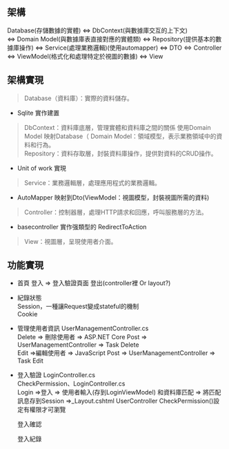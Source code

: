 ## 架構 
Database(存儲數據的實體) <=> DbContext(與數據庫交互的上下文)    
<=> Domain Model(與數據庫表直接對應的實體類)    <=> Repository(提供基本的數據庫操作) <=> Service(處理業務邏輯)(使用automapper) <=> DTO <=> Controller <=> ViewModel(格式化和處理特定於視圖的數據) <=> View



## 架構實現
>Database（資料庫）：實際的資料儲存。   
- Sqlite 實作建置
>DbContext：資料庫底層，管理實體和資料庫之間的關係
 使用Domain Model 映射Database（
>Domain Model：領域模型，表示業務領域中的資料和行為。  
>Repository：資料存取層，封裝資料庫操作，提供對資料的CRUD操作。
 - Unit of work 實現
>Service：業務邏輯層，處理應用程式的業務邏輯。  
 - AutoMapper 映射到Dto(ViewModel：視圖模型，封裝視圖所需的資料)

>Controller：控制器層，處理HTTP請求和回應，呼叫服務層的方法。
 - basecontroller 實作强類型的 RedirectToAction

>View：視圖層，呈現使用者介面。

## 功能實現

- 首頁
  登入 => 登入驗證頁面
  登出(controller裡 Or layout?)
- 紀錄狀態  
Session，一種讓Request變成stateful的機制  
Cookie  

 - 管理使用者資訊 UserManagementController.cs  
Delete => 刪除使用者 =>  ASP.NET Core Post => UserManagementController => Task<IActionResult> Delete  
Edit =>編輯使用者 =>  JavaScript Post => UserManagementController => Task<IActionResult> Edit  

- 登入驗證 LoginController.cs   
 CheckPermission、LoginController.cs   
 Login =>登入 => 使用者輸入(存到LoginViewModel) 和資料庫匹配 => 將匹配訊息存到Session =>_Layout.cshtml UserController CheckPermission()設定有權限才可瀏覽
   
   登入確認  
     
   登入紀錄
